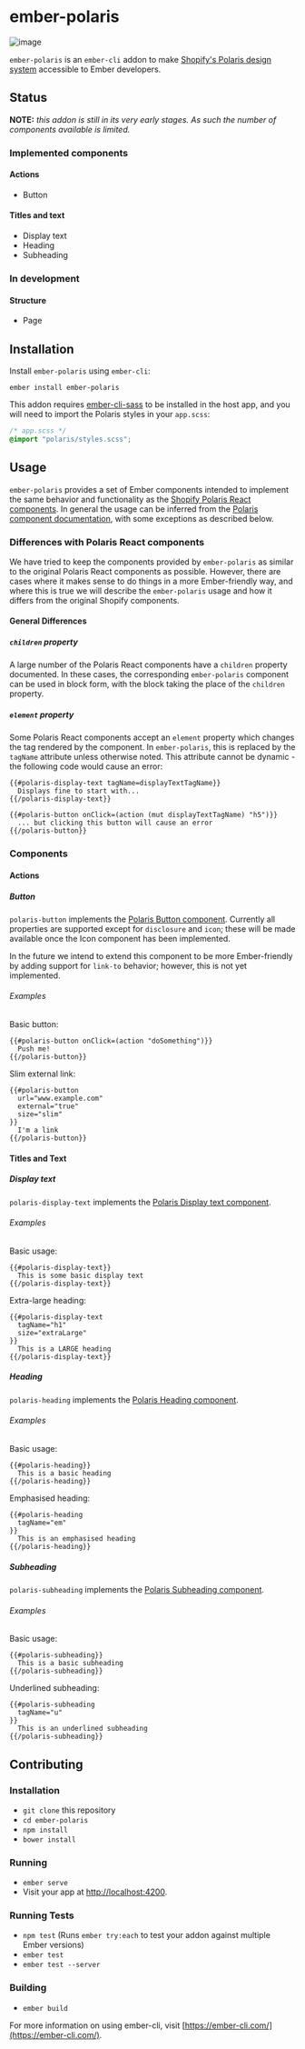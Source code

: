 # ember-polaris

![image](https://user-images.githubusercontent.com/5737342/26935493-c8c81c76-4c74-11e7-90dd-ff8b0fdc434e.png)

`ember-polaris` is an `ember-cli` addon to make [Shopify's Polaris design system](https://polaris.shopify.com/) accessible to Ember developers.

## Status

**NOTE:** _this addon is still in its very early stages. As such the number of components available is limited._

### Implemented components

#### Actions
- Button

#### Titles and text
- Display text
- Heading
- Subheading

### In development

#### Structure
 - Page

## Installation

Install `ember-polaris` using `ember-cli`:

```
ember install ember-polaris
```

This addon requires [ember-cli-sass](https://github.com/aexmachina/ember-cli-sass/) to be installed in the host app, and you will need to import the Polaris styles in your `app.scss`:

```css
/* app.scss */
@import "polaris/styles.scss";
```

## Usage

`ember-polaris` provides a set of Ember components intended to implement the same behavior and functionality as the [Shopify Polaris React components](https://github.com/Shopify/polaris). In general the usage can be inferred from the [Polaris component documentation](https://polaris.shopify.com/components/get-started), with some exceptions as described below.

### Differences with Polaris React components

We have tried to keep the components provided by `ember-polaris` as similar to the original Polaris React components as possible. However, there are cases where it makes sense to do things in a more Ember-friendly way, and where this is true we will describe the `ember-polaris` usage and how it differs from the original Shopify components.

#### General Differences

##### `children` property
A large number of the Polaris React components have a `children` property documented. In these cases, the corresponding `ember-polaris` component can be used in block form, with the block taking the place of the `children` property.

##### `element` property
Some Polaris React components accept an `element` property which changes the tag rendered by the component. In `ember-polaris`, this is replaced by the `tagName` attribute unless otherwise noted. This attribute cannot be dynamic - the following code would cause an error:

```
{{#polaris-display-text tagName=displayTextTagName}}
  Displays fine to start with...
{{/polaris-display-text}}

{{#polaris-button onClick=(action (mut displayTextTagName) "h5")}}
  ... but clicking this button will cause an error
{{/polaris-button}}
```

### Components

#### Actions

##### Button
`polaris-button` implements the [Polaris Button component](https://polaris.shopify.com/components/actions/button). Currently all properties are supported except for `disclosure` and `icon`; these will be made available once the Icon component has been implemented.

In the future we intend to extend this component to be more Ember-friendly by adding support for `link-to` behavior; however, this is not yet implemented.

###### Examples

Basic button:
```
{{#polaris-button onClick=(action "doSomething")}}
  Push me!
{{/polaris-button}}
```

Slim external link:
```
{{#polaris-button
  url="www.example.com"
  external="true"
  size="slim"
}}
  I'm a link
{{/polaris-button}}
```

#### Titles and Text

##### Display text
`polaris-display-text` implements the [Polaris Display text component](https://polaris.shopify.com/components/titles-and-text/display-text).

###### Examples

Basic usage:
```
{{#polaris-display-text}}
  This is some basic display text
{{/polaris-display-text}}
```

Extra-large heading:
```
{{#polaris-display-text
  tagName="h1"
  size="extraLarge"
}}
  This is a LARGE heading
{{/polaris-display-text}}
```

##### Heading
`polaris-heading` implements the [Polaris Heading component](https://polaris.shopify.com/components/titles-and-text/heading).

###### Examples

Basic usage:
```
{{#polaris-heading}}
  This is a basic heading
{{/polaris-heading}}
```

Emphasised heading:
```
{{#polaris-heading
  tagName="em"
}}
  This is an emphasised heading
{{/polaris-heading}}
```

##### Subheading
`polaris-subheading` implements the [Polaris Subheading component](https://polaris.shopify.com/components/titles-and-text/subheading).

###### Examples

Basic usage:
```
{{#polaris-subheading}}
  This is a basic subheading
{{/polaris-subheading}}
```

Underlined subheading:
```
{{#polaris-subheading
  tagName="u"
}}
  This is an underlined subheading
{{/polaris-subheading}}
```

## Contributing
### Installation

* `git clone` this repository
* `cd ember-polaris`
* `npm install`
* `bower install`

### Running

* `ember serve`
* Visit your app at [http://localhost:4200](http://localhost:4200).

### Running Tests

* `npm test` (Runs `ember try:each` to test your addon against multiple Ember versions)
* `ember test`
* `ember test --server`

### Building

* `ember build`

For more information on using ember-cli, visit [https://ember-cli.com/](https://ember-cli.com/).
